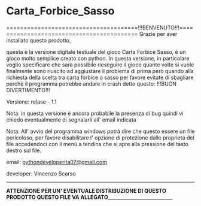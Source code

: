 # Carta_Forbice_Sasso


======================================!!!BENVENUTO!!!==========================================
Grazie per aver installato questo prodotto,

questa è la versione digitale testuale del gioco Carta Forbice Sasso, è un gioco molto semplice creato con python.
In questa versione, in particolare voglio specificare che sarà possibile rieseguire il gioco quante volte si vuole finalmente sono riuscito ad aggiustare il
problema di prima però quando alla richiesta della scelta tra carta forbice o sasso per favore evitate di sbagliare perchè il programma potrebbe andare in 
crash detto questo: !!!BUON DIVERTIMENTO!!!

Versione: relase - 1.1

Nota: in questa versione è ancora probabile la presenza di bug quindi vi chiedo eventualmente di segnalarli all' email indicata

Nota: All' avvio del programma windows potrà dire che questo essere un file pericoloso, per favore disabilitare l' opzione di protezione dalle proprieta del 
      file accedendoci con il menù a tendina che si apre alla pressione del tasto destro sul file.

email: pythondeveloperita07@gmail.com

developer: Vincenzo Scarso

________________________________________________________________________________________________________________________________________
____________ATTENZIONE PER UN' EVENTUALE DISTRIBUZIONE DI QUESTO PRODOTTO QUESTO FILE VA ALLEGATO_______________________________________

